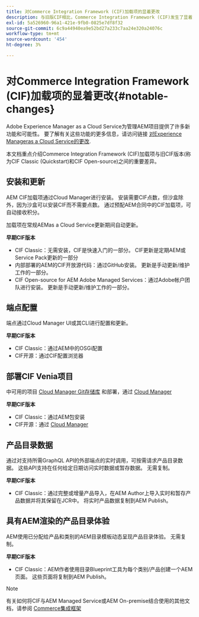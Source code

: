 ```yaml
---
title: 对Commerce Integration Framework (CIF)加载项的显着更改
description: 与旧版CIF相比，Commerce Integration Framework (CIF)发生了显着更改。
exl-id: 5a526960-96a1-421e-9fb0-0825e7df8f32
source-git-commit: 6c9a44940ea9e52bd27a233c7aa24e320a24076c
workflow-type: tm+mt
source-wordcount: '454'
ht-degree: 3%

---
```


# 对Commerce Integration Framework (CIF)加载项的显着更改{#notable-changes}

Adobe Experience Manager as a Cloud Service为管理AEM项目提供了许多新功能和可能性。 要了解有关这些功能的更多信息，请访问链接 [对Experience Manageras a Cloud Service的更改](/help/release-notes/aem-cloud-changes.md).

本文档重点介绍Commerce Integration Framework (CIF)加载项与旧CIF版本(称为CIF Classic (Quickstart)和CIF Open-source)之间的重要差异。

## 安装和更新

AEM CIF加载项通过Cloud Manager进行安装。 安装需要CIF点数，但沙盒除外，因为沙盒可以安装CIF而不需要点数。 通过预配AEM合同中的CIF加载项，可自动接收积分。

加载项在常规AEMas a Cloud Service更新期间自动更新。

**早期CIF版本**

* CIF Classic：无需安装，CIF是快速入门的一部分。 CIF更新是定期AEM或Service Pack更新的一部分
* 内部部署的AEM的CIF开放源代码：通过GitHub安装。 更新是手动更新/维护工作的一部分。
* CIF Open-source for AEM Adobe Managed Services：通过Adobe帐户团队进行安装。 更新是手动更新/维护工作的一部分。

## 端点配置

端点通过Cloud Manager UI或其CLI进行配置和更新。

**早期CIF版本**

* CIF Classic：通过AEM中的OSGi配置
* CIF开源：通过CIF配置浏览器

## 部署CIF Venia项目

中可用的项目 [Cloud Manager Git存储库](https://experienceleague.adobe.com/docs/experience-manager-cloud-service/content/implementing/using-cloud-manager/managing-code/integrating-with-git.html) 和部署，通过 [Cloud Manager](https://experienceleague.adobe.com/docs/experience-manager-cloud-service/content/implementing/deploying/overview.html)

**早期CIF版本**

* CIF Classic：通过AEM包安装
* CIF开源：通过 [Cloud Manager](https://experienceleague.adobe.com/docs/experience-manager-cloud-manager/content/introduction.html)

## 产品目录数据

通过对支持所需GraphQL API的外部端点的实时调用，可按需请求产品目录数据。 这些API支持在任何给定日期访问实时数据或暂存数据。 无需复制。

**早期CIF版本**

* CIF Classic：通过完整或增量产品导入，在AEM Author上导入实时和暂存产品数据并将其保留在JCR中。 将实时产品数据复制到AEM Publish。

## 具有AEM渲染的产品目录体验

AEM使用已分配给产品和类别的AEM目录模板动态呈现产品目录体验。 无需复制。

**早期CIF版本**

* CIF Classic：AEM作者使用目录Blueprint工具为每个类别/产品创建一个AEM页面。 这些页面将复制到AEM Publish。

>[!NOTE]
>
>有关如何将CIF与AEM Managed Service或AEM On-premise结合使用的其他文档，请参阅 [Commerce集成框架](https://www.adobe.io/apis/experiencecloud/commerce-integration-framework/getting-started.html)
